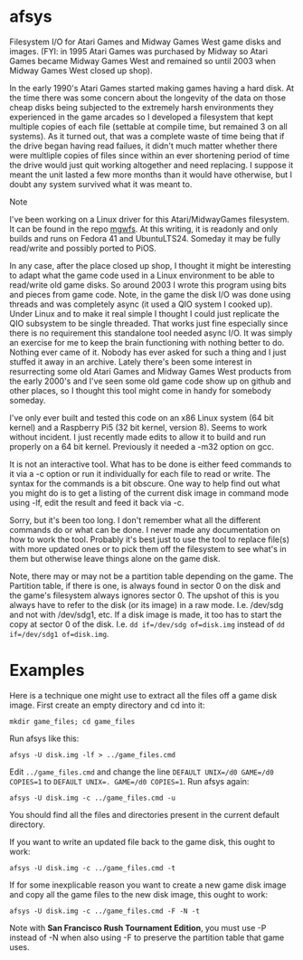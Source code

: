 # afsys

Filesystem I/O for Atari Games and Midway Games West game disks and images. (FYI: in 1995 Atari Games was purchased by Midway so Atari Games became Midway Games West and remained
so until 2003 when Midway Games West closed up shop).

In the early 1990's Atari Games started making games having a hard disk. At the time there was some concern about the longevity of the data on those cheap disks being subjected to
the extremely harsh environments they experienced in the game arcades so I developed a filesystem that kept multiple copies of each file (settable at compile time, but remained 3
on all systems). As it turned out, that was a complete waste of time being that if the drive began having read failues, it didn't much matter whether there were multliple
copies of files since within an ever shortening period of time the drive would just quit working altogether and need replacing. I suppose it meant the unit lasted a few more months
than it would have otherwise, but I doubt any system survived what it was meant to.

>[!NOTE]
>I've been working on a Linux driver for this Atari/MidwayGames filesystem. It can be found in the repo [mgwfs](https://github.com/daveshepperd/mgwfs.git).
>At this writing, it is readonly and only builds and runs on Fedora 41 and UbuntuLTS24. Someday it may be fully read/write and possibly ported to PiOS.

In any case, after the place closed up shop, I thought it might be interesting to adapt what the game code used in a Linux environment to be able to read/write old game disks.
So around 2003 I wrote this program using bits and pieces from game code. Note, in the game the disk I/O was done using threads and was completely async (it used a QIO system
I cooked up). Under Linux and to make it real simple I thought I could just replicate the QIO subsystem to be single threaded. That works just fine especially since there is
no requirement this standalone tool needed async I/O. It was simply an exercise for me to keep the brain functioning with nothing better to do. Nothing ever came of it. Nobody
has ever asked for such a thing and I just stuffed it away in an archive. Lately there's been some interest in resurrecting some old Atari Games and Midway Games West products
from the early 2000's and I've seen some old game code show up on github and other places, so I thought this tool might come in handy for somebody someday.

I've only ever built and tested this code on an x86 Linux system (64 bit kernel) and a Raspberry Pi5 (32 bit kernel, version 8). Seems to work without incident. I just recently
made edits to allow it to build and run properly on a 64 bit kernel. Previously it needed a -m32 option on gcc.

It is not an interactive tool. What has to be done is either feed commands to it via a -c option or run it individually for each file to read or write. The syntax for the commands
is a bit obscure. One way to help find out what you might do is to get a listing of the current disk image in command mode using -lf, edit the result and feed it back via -c.

Sorry, but it's been too long. I don't remember what all the different commands do or what can be done. I never made any documentation on how to work the tool. Probably it's
best just to use the tool to replace file(s) with more updated ones or to pick them off the filesystem to see what's in them but otherwise leave things alone on the game disk.

Note, there may or may not be a partition table depending on the game. The Partition table, if there is one, is always found in sector 0 on the disk and the game's filesystem
always ignores sector 0. The upshot of this is you always have to refer to the disk (or its image) in a raw mode. I.e. /dev/sdg and not with /dev/sdg1, etc. If a disk image
is made, it too has to start the copy at sector 0 of the disk. I.e. `dd if=/dev/sdg of=disk.img` instead of `dd if=/dev/sdg1 of=disk.img`.

# Examples

Here is a technique one might use to extract all the files off a game disk image. First create an empty directory and cd into it:

`mkdir game_files; cd game_files`

Run afsys like this:

`afsys -U disk.img -lf > ../game_files.cmd`

Edit `../game_files.cmd` and change the line `DEFAULT UNIX=/d0 GAME=/d0 COPIES=1` to `DEFAULT UNIX=. GAME=/d0 COPIES=1`. Run afsys again:

`afsys -U disk.img -c ../game_files.cmd -u`

You should find all the files and directories present in the current default directory.

If you want to write an updated file back to the game disk, this ought to work:

`afsys -U disk.img -c ../game_files.cmd -t`

If for some inexplicable reason you want to create a new game disk image and copy all the game files to the new disk image, this ought to work:

`afsys -U disk.img -c ../game_files.cmd -F -N -t`

Note with **San Francisco Rush Tournament Edition**, you must use -P instead of -N when also using -F to preserve the partition table that game uses.

